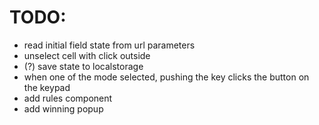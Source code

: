 # TODO:

- read initial field state from url parameters
- unselect cell with click outside
- (?) save state to localstorage
- when one of the mode selected, pushing the key clicks the button on the keypad
- add rules component
- add winning popup
